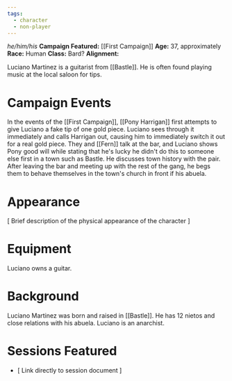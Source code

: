 ```yaml
---
tags:
  - character
  - non-player
---
```

_he/him/his_
**Campaign Featured:** [[First Campaign]]
**Age:** 37, approximately
**Race:** Human
**Class:** Bard?
**Alignment:**

Luciano Martinez is a guitarist from [[Bastle]]. He is often found playing music at the local saloon for tips.

# Campaign Events

In the events of the [[First Campaign]], [[Pony Harrigan]] first attempts to give Luciano a fake tip of one gold piece. Luciano sees through it immediately and calls Harrigan out, causing him to immediately switch it out for a real gold piece. They and [[Fern]] talk at the bar, and Luciano shows Pony good will while stating that he's lucky he didn't do this to someone else first in a town such as Bastle. He discusses town history with the pair. After leaving the bar and meeting up with the rest of the gang, he begs them to behave themselves in the town's church in front if his abuela.

# Appearance

\[ Brief description of the physical appearance of the character ]

# Equipment

Luciano owns a guitar.

# Background

Luciano Martinez was born and raised in [[Bastle]]. He has 12 nietos and close relations with his abuela. Luciano is an anarchist.

# Sessions Featured

- \[ Link directly to session document ]